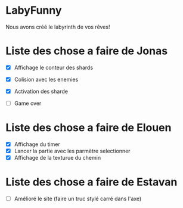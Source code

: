 # LabyFunny

Nous avons créé le labyrinth de vos rêves!

# Liste des chose a faire de Jonas 

- [x] Affichage le conteur des shards
- [x] Colision avec les enemies
- [X] Activation des sharde
- [ ] Game over


# Liste des chose a faire de Elouen 

- [x] Affichage du timer
- [x] Lancer la partie avec les parmètre selectionner
- [x] Affichage de la texturue du chemin

# Liste des chose a faire de Estavan

- [ ] Amélioré le site (faire un truc stylé carré dans l'axe)
      
